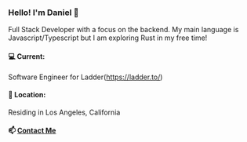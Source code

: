 ### Hello! I'm Daniel 👋
Full Stack Developer with a focus on the backend. My main language is Javascript/Typescript but I am exploring Rust in my free time!

#### 💻 Current:
Software Engineer for Ladder(https://ladder.to/)

#### 🏡 Location:
Residing in Los Angeles, California

#### 📫 [Contact Me](mailto:danielsu@protonmail.com)
